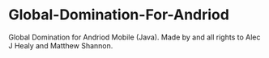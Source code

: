 # Global-Domination-For-Andriod
Global Domination for Andriod Mobile (Java). Made by and all rights to Alec J Healy and Matthew Shannon.
